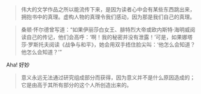 > 伟大的文学作品之所以能流传下来，是因为读者心中会有某些东西跳出来，拥抱书中的真理。虚构人物的真理令我们感动，因为那是我们自己的真理。

> 桑顿·怀尔德曾写道：“如果伊丽莎白女王、腓特烈大帝或欧内斯特·海明威阅读自己的传记，他们会高呼：‘啊！我的秘密并没有泄露！’可是，如果娜塔莎·罗斯托夫阅读《战争与和平》，她会用双手捂住脸尖叫：‘他怎么会知道？他怎么会知道？’”

Aha! 好妙

> 意义永远无法通过研究组成部分而获得，因为意义并不是什么原因造成的；它是由高于其所有部分的这个人所创造出来的。

